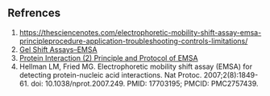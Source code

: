 ## Refrences

1.	https://thesciencenotes.com/electrophoretic-mobility-shift-assay-emsa-principleprocedure-application-troubleshooting-controls-limitations/
2.	[Gel Shift Assays–EMSA](https://www.thermofisher.com/in/en/home/life-science/protein-biology/protein-biology-learning-center/protein-biology-resource-library/pierce-protein-methods/gel-shift-assays-emsa.html)
3.	[Protein Interaction (2) Principle and Protocol of EMSA](https://www.creativebiomart.net/resource/principle-protocol-protein-interaction-2-principle-and-protocol-of-emsa-359.htm)
4.	Hellman LM, Fried MG. Electrophoretic mobility shift assay (EMSA) for detecting protein-nucleic acid interactions. Nat Protoc. 2007;2(8):1849-61. doi: 10.1038/nprot.2007.249. PMID: 17703195; PMCID: PMC2757439.
